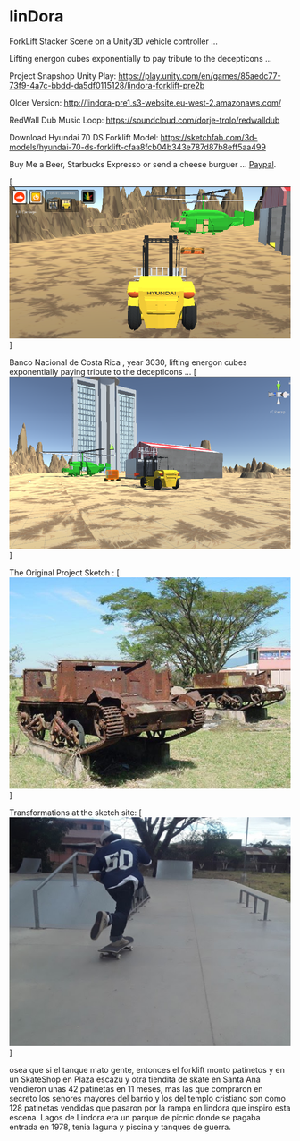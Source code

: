 linDora
=======

ForkLift Stacker Scene on a Unity3D vehicle controller ...

Lifting energon cubes exponentially to pay tribute to the decepticons  ...

Project Snapshop Unity Play: https://play.unity.com/en/games/85aedc77-73f9-4a7c-bbdd-da5df0115128/lindora-forklift-pre2b

Older Version: http://lindora-pre1.s3-website.eu-west-2.amazonaws.com/

RedWall Dub Music Loop: https://soundcloud.com/dorje-trolo/redwalldub

Download Hyundai 70 DS Forklift Model: https://sketchfab.com/3d-models/hyundai-70-ds-forklift-cfaa8fcb04b343e787d87b8eff5aa499

Buy Me a Beer, Starbucks Expresso or send a cheese burguer ... [Paypal](https://www.paypal.me/gospelOfLuke/25).


[![que no se resistieran, por que sino los mataban ... ](https://raw.githubusercontent.com/rgarro/linDora/master/lindora.png)]

Banco Nacional de Costa Rica , year 3030, lifting energon cubes exponentially paying tribute to the decepticons  ...
[![que no se resistieran, por que sino los mataban ... ](https://raw.githubusercontent.com/rgarro/linDora/master/lindorab.png)]

The Original Project Sketch :
[![que no se resistieran, por que sino los mataban ... ](https://raw.githubusercontent.com/rgarro/linDora/master/monumento002.jpg)]

Transformations at the sketch site:
[![que no se resistieran, por que sino los mataban ... ](https://raw.githubusercontent.com/rgarro/linDora/master/skate.png)]

osea que si el tanque mato gente, entonces el forklift monto patinetos y en un SkateShop en Plaza escazu y otra tiendita de skate en Santa Ana vendieron unas 42 patinetas en 11 meses, mas las que compraron en secreto los senores mayores del barrio y los del templo cristiano son como 128 patinetas vendidas que pasaron por la rampa en lindora que inspiro esta escena.
Lagos de Lindora era un parque de picnic donde se pagaba entrada en 1978, tenia laguna y piscina y tanques de guerra.
